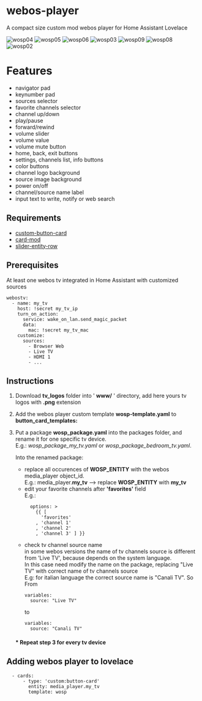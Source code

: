 # webos-player
A compact size custom mod webos player for Home Assistant Lovelace

![wosp04](https://user-images.githubusercontent.com/47286900/135503828-a5a50469-71ab-4dca-bd35-f47422d25306.png)
![wosp05](https://user-images.githubusercontent.com/47286900/135503838-bd0fc489-81cb-4c75-a79f-405a5596cec3.png)
![wosp06](https://user-images.githubusercontent.com/47286900/135503851-3ff78571-b0b1-4d2f-a3ed-9a5b37e2a900.png)
![wosp03](https://user-images.githubusercontent.com/47286900/135503813-69e47c1d-cf89-4ae3-b569-e1ef61c07982.png)
![wosp09](https://user-images.githubusercontent.com/47286900/135503877-bd31ceb6-ee2a-41e4-a8ba-23b515ff88b6.png)
![wosp08](https://user-images.githubusercontent.com/47286900/135503867-4eaf1517-88dc-4a96-995a-1255e02381a6.png)
![wosp02](https://user-images.githubusercontent.com/47286900/135503789-744eed7a-a5f6-4137-8ffa-39bc92afb19f.png)

# Features
* navigator pad
* keynumber pad
* sources selector
* favorite channels selector
* channel up/down
* play/pause
* forward/rewind
* volume slider
* volume value
* volume mute button
* home, back, exit buttons
* settings, channels list, info buttons
* color buttons
* channel logo background
* source image background
* power on/off
* channel/source name label
* input text to write, notify or web search

## Requirements
- [custom-button-card](https://github.com/custom-cards/button-card)
- [card-mod](https://github.com/thomasloven/lovelace-card-mod)
- [slider-entity-row](https://github.com/thomasloven/lovelace-slider-entity-row)

## Prerequisites
At least one webos tv integrated in Home Assistant with customized sources
```
webostv:
  - name: my_tv
    host: !secret my_tv_ip
    turn_on_action:
      service: wake_on_lan.send_magic_packet
      data:
        mac: !secret my_tv_mac
    customize:
      sources:
        - Browser Web 
        - Live TV   
        - HDMI 1
        - ...
```
## Instructions
1. Download **tv_logos** folder into ' **www/** ' directory, add here yours tv logos with **.png** extension
2. Add the webos player custom template **wosp-template.yaml** to **button_card_templates:**
3. Put a package **wosp_package.yaml**  into the packages folder, and rename it for one specific tv device.  
   E.g.: *wosp_package_my_tv.yaml* or *wosp_package_bedroom_tv.yaml*.  
     
   Into the renamed package:
     * replace all occurences of **WOSP_ENTITY** with the webos media_player object_id.  
       E.g.: media_player.**my_tv** --> replace **WOSP_ENTITY** with **my_tv**
     * edit your favorite channels after **'favorites'** field  
       E.g.:
       ```
         options: >
           {{ [
             'favorites'
           , 'channel 1'
           , 'channel 2'
           , 'channel 3' ] }}
       ```
     * check tv channel source name  
       in some webos versions the name of tv channels source is different from 'Live TV', because depends on the system language.  
       In this case need modify the name on the package, replacing "Live TV" with correct name of tv channels source  
       E.g: for italian language the correct source name is "Canali TV". So  
       From
       ```
       variables:
         source: "Live TV"
       ```
       to
       ```
       variables:
         source: "Canali TV"
       ```
   #### * Repeat step 3 for every tv device  
## Adding webos player to lovelace  
```
  - cards:  
      - type: 'custom:button-card'
        entity: media_player.my_tv
        template: wosp
```
 
